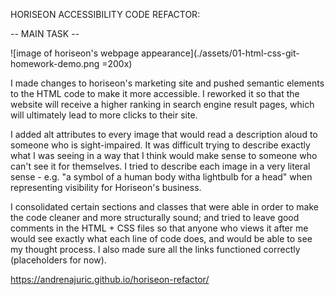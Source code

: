 HORISEON ACCESSIBILITY CODE REFACTOR:

-- MAIN TASK --

![image of horiseon's webpage appearance](./assets/01-html-css-git-homework-demo.png =200x)

I made changes to horiseon's marketing site and pushed semantic elements to the HTML code to make it more accessible. I reworked it so that the website will receive a higher ranking in search engine result pages, which will ultimately lead to more clicks to their site.
 
I added alt attributes to every image that would read a description aloud to someone who is sight-impaired. It was difficult trying to describe exactly what I was seeing in a way that I think would make sense to someone who can't see it for themselves. I tried to describe each image in a very literal sense - e.g. "a symbol of a human body witha lightbulb for a head" when representing visibility for Horiseon's business.

I consolidated certain sections and classes that were able in order to make the code cleaner and more structurally sound; and tried to leave good comments in the HTML + CSS files so that anyone who views it after me would see exactly what each line of code does, and would be able to see my thought process. I also made sure all the links functioned correctly (placeholders for now).

https://andrenajuric.github.io/horiseon-refactor/